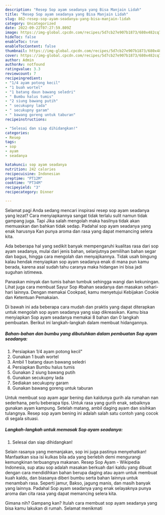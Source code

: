 ```yaml
---
description: "Resep Sop ayam seadanya yang Bisa Manjain Lidah"
title: "Resep Sop ayam seadanya yang Bisa Manjain Lidah"
slug: 862-resep-sop-ayam-seadanya-yang-bisa-manjain-lidah
category: Uncategorized
date: 2022-09-22T07:27:59.809Z
image: https://img-global.cpcdn.com/recipes/5d7cb27e907b1873/680x482cq70/sop-ayam-seadanya-foto-resep-utama.jpg
hideToc: false
enableToc: true
enableTocContent: false
thumbnail: https://img-global.cpcdn.com/recipes/5d7cb27e907b1873/680x482cq70/sop-ayam-seadanya-foto-resep-utama.jpg
cover: https://img-global.cpcdn.com/recipes/5d7cb27e907b1873/680x482cq70/sop-ayam-seadanya-foto-resep-utama.jpg
author: Admin
authorAv: notfound
ratingvalue: 3.3
reviewcount: 7
recipeingredient:
- "1/4 ayam potong kecil"
- "1 buah wortel"
- "1 batang daun bawang seledri"
- " Bumbu halus tumis"
- "2 siung bawang putih"
- " secukupny lada"
- " secukupny garam"
- " bawang goreng untuk taburan"
recipeinstructions:

- "Selesai dan siap dihidangkan!"
categories:
- Resep
tags:
- sop
- ayam
- seadanya

katakunci: sop ayam seadanya 
nutrition: 242 calories
recipecuisine: Indonesian
preptime: "PT12M"
cooktime: "PT34M"
recipeyield: "3"
recipecategory: Dinner

---
```



Selamat pagi Anda sedang mencari inspirasi resep sop ayam seadanya yang lezat? Cara menyiapkannya sangat tidak terlalu sulit namun tidak gampang juga. Tapi Jika salah mengolah maka hasilnya tidak akan memuaskan dan bahkan tidak sedap. Padahal sop ayam seadanya yang enak harusnya Kan punya aroma dan rasa yang dapat memancing selera kita.


Ada beberapa hal yang sedikit banyak mempengaruhi kualitas rasa dari sop ayam seadanya, mulai dari jenis bahan, selanjutnya pemilihan bahan segar dan bagus, hingga cara mengolah dan menyajikannya. Tidak usah bingung kalau hendak menyiapkan sop ayam seadanya enak di mana pun kamu berada, karena asal sudah tahu caranya maka hidangan ini bisa jadi suguhan istimewa.

Panaskan minyak dan tumis bahan tumbuk sehingga wangi dan kekuningan. Lihat juga cara membuat Sayur Sop #bahan seadanya dan masakan sehari-hari lainnya. Dengan memakai Cookpad, kamu menyetujui Kebijakan Cookie dan Ketentuan Pemakaian.


Di bawah ini ada beberapa cara mudah dan praktis yang dapat diterapkan untuk mengolah sop ayam seadanya yang siap dikreasikan. Kamu bisa menyiapkan Sop ayam seadanya memakai 8 bahan dan 0 langkah pembuatan. Berikut ini langkah-langkah dalam membuat hidangannya.

<!--inarticleads1-->

##### Bahan-bahan dan bumbu yang dibutuhkan dalam pembuatan Sop ayam seadanya:

1. Persiapkan 1/4 ayam potong kecil&#34;
1. Gunakan 1 buah wortel
1. Ambil 1 batang daun bawang seledri
1. Persiapkan  Bumbu halus tumis
1. Gunakan 2 siung bawang putih
1. Gunakan  secukupny lada
1. Sediakan  secukupny garam
1. Gunakan  bawang goreng untuk taburan


Untuk membuat sop ayam agar bening dan kaldunya gurih ala rumahan nan sederhana, perlu beberapa tips. Untuk rasa yang gurih enak, sebaiknya gunakan ayam kampung. Setelah matang, ambil daging ayam dan sisihkan tulangnya. Resep sop ayam bening ini adalah salah satu contoh yang cocok di segala situasi. 

<!--inarticleads2-->

##### Langkah-langkah untuk memasak Sop ayam seadanya:


1. Selesai dan siap dihidangkan!

Selain rasanya yang memanjakan, sop ini juga pastinya menyehatkan! Manfaatkan sisa isi kulkas bila ada yang berlebih demi mengurangi kemungkinan terbuangnya makanan. Resep Sop Ayam - Wikipedia Indonesia, sup atau sop adalah masakan berkuah dari kaldu yang dibuat dengan cara mendidihkan bahan berupa daging atau ayam untuk membuat kuah kaldu, dan biasanya diberi bumbu serta bahan lainnya untuk menambah rasa. Seperti jamur, Bakso, jagung manis, dan masih banyak yang lainnya. Padahal Sop ayam seadanya yang enak selayaknya punya aroma dan cita rasa yang dapat memancing selera kita. 

Gimana nih? Gampang kan? Itulah cara membuat sop ayam seadanya yang bisa kamu lakukan di rumah. Selamat menikmati
